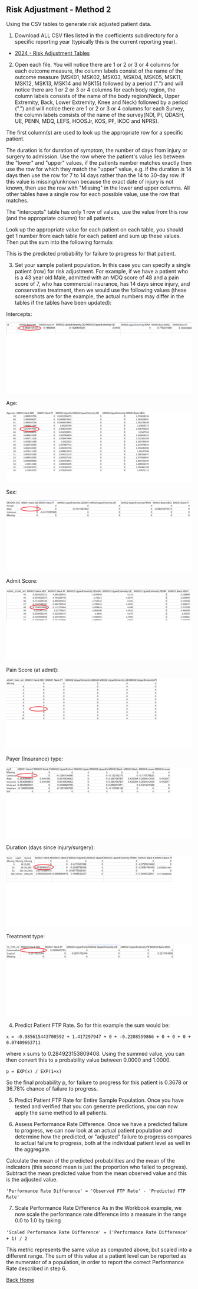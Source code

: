 ## Risk Adjustment - Method 2
Using the CSV tables to generate risk adjusted patient data.

1. Download ALL CSV files listed in the coefficients subdirectory for a specific reporting year (typically this is the current reporting year).

* [2024 - Risk Adjustment Tables](../models/2024)

2. Open each file. You will notice there are 1 or 2 or 3 or 4 columns for each outcome measure, the column labels consist of the name of the outcome measure (MSK01, MSK02, MSK03, MSK04, MSK05, MSK11, MSK12, MSK13, MSK14 and MSK15) followed by a period (".") and will notice there are 1 or 2 or 3 or 4 columns for each body region, the column labels consists of the name of the body region(Neck, Upper Extremity, Back, Lower Extremity, Knee and Neck) followed by a period (".") and will notice there are 1 or 2 or 3 or 4 columns for each Survey, the column labels consists of the name of the survey(NDI, PI, QDASH, UE, PENN, MDQ, LEFS, HOOSJr, KOS, PF, IKDC and NPRS).

The first column(s) are used to look up the appropriate row for a specific patient.

The duration is for duration of symptom, the number of days from injury or surgery to admission. Use the row where the patient's value lies between the "lower" and "upper" values, if the patients number matches exactly then use the row for which they match the "upper" value, e.g. if the duration is 14 days then use the row for 7 to 14 days rather than the 14 to 30-day row. If this value is missing/unknown because the exact date of injury is not known, then use the row with "Missing" in the lower and upper columns. All other tables have a single row for each possible value, use the row that matches.

The "intercepts" table has only 1 row of values, use the value from this row (and the appropriate column) for all patients.

Look up the appropriate value for each patient on each table, you should get 1 number from each table for each patient and sum up these values. Then put the sum into the following formula:

This is the predicted probability for failure to progress for that patient.

3. Set your sample patient population. In this case you can specify a single patient (row) for risk adjustment.
For example, if we have a patient who is a 43 year old Male, admitted with an MDQ score of 48 and a pain score of 7, who has commercial insurance, has 14 days since injury, and conservative treatment, then we would use the following values (these screenshots are for the example, the actual numbers may differ in the tables if the tables have been updated):

  Intercepts:

![](intercepts.png)

  Age:

![](age.png)

  Sex:

![](gender.png)

  Admit Score:

![](admit_score.png)

  Pain Score (at admit):

![](admit_pain.png)

  Payer (Insurance) type:

![](payer.png)

  Duration (days since injury/surgery):

![](duration.png)

  Treatment type:

![](treatment.png)

4. Predict Patient FTP Rate.  So for this example the sum would be:

```
x = -0.985615443700592 + 1.417297947 + 0 + -0.2208559866 + 0 + 0 + 0 + 0.07409663711
```
where x sums to 0.284923153809408. Using the summed value, you can then convert this to a probability value between 0.0000 and 1.0000.

```
p = EXP(x) / EXP(1+x)
```

So the final probability p, for failure to progress for this patient is 0.3678 or 36.78% chance of failure to progress.

5. Predict Patient FTP Rate for Entire Sample Population. Once you have tested and verified that you can generate predictions, you can now apply the same method to all patients.

6. Assess Performance Rate Difference. Once we have a predicted failure to progress, we can now look at an actual patient population and determine how the predicted, or "adjusted" failure to progress compares to actual failure to progress, both at the individual patient level as well in the aggregate.

Calculate the mean of the predicted probabilities and the mean of the indicators (this second mean is just the proportion who failed to progress). Subtract the mean predicted value from the mean observed value and this is the adjusted value.

```
'Performance Rate Difference' = 'Observed FTP Rate' - 'Predicted FTP Rate'
```

7. Scale Performance Rate Difference
As in the Workbook example, we now scale the performance rate difference into a measure in the range 0.0 to 1.0 by taking

`'Scaled Performance Rate Difference' = ('Performance Rate Difference' + 1) / 2`

This metric represents the same value as computed above, but scaled into a different range. The sum of this value at a patient level can be reported as the numerator of a population, in order to report the correct Performance Rate described in step 6.

[Back Home](../README.md)

